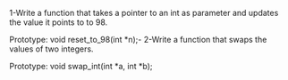 1-Write a function that takes a pointer to an int as parameter and updates the value it points to to 98.

Prototype: void reset_to_98(int *n);-
2-Write a function that swaps the values of two integers.

Prototype: void swap_int(int *a, int *b);
